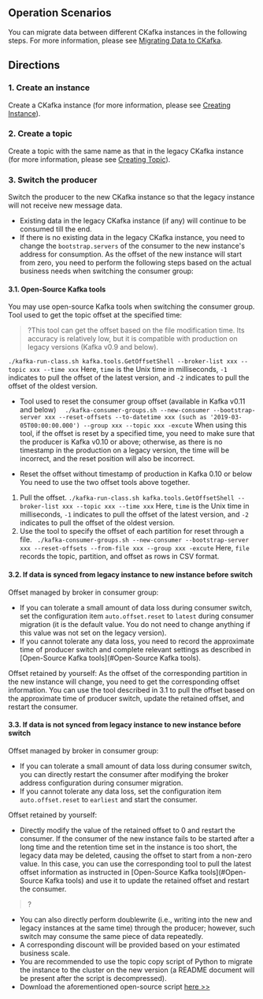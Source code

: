 ## Operation Scenarios
You can migrate data between different CKafka instances in the following steps. For more information, please see [Migrating Data to CKafka](https://intl.cloud.tencent.com/document/product/597/17272).

## Directions
### 1. Create an instance
Create a CKafka instance (for more information, please see [Creating Instance](https://intl.cloud.tencent.com/document/product/597/32543)).

### 2. Create a topic
Create a topic with the same name as that in the legacy CKafka instance (for more information, please see [Creating Topic](https://intl.cloud.tencent.com/document/product/597/34003)).

### 3. Switch the producer
Switch the producer to the new CKafka instance so that the legacy instance will not receive new message data.
 - Existing data in the legacy CKafka instance (if any) will continue to be consumed till the end.
 - If there is no existing data in the legacy CKafka instance, you need to change the `bootstrap.servers` of the consumer to the new instance's address for consumption. As the offset of the new instance will start from zero, you need to perform the following steps based on the actual business needs when switching the consumer group:
 
#### 3.1. Open-Source Kafka tools<span id="Open-Source Kafka tools"></span>
You may use open-source Kafka tools when switching the consumer group.
Tool used to get the topic offset at the specified time:
>?This tool can get the offset based on the file modification time. Its accuracy is relatively low, but it is compatible with production on legacy versions (Kafka v0.9 and below).

`./kafka-run-class.sh kafka.tools.GetOffsetShell --broker-list xxx --topic xxx --time xxx`
Here, `time` is the Unix time in milliseconds, `-1` indicates to pull the offset of the latest version, and `-2` indicates to pull the offset of the oldest version.

 - Tool used to reset the consumer group offset (available in Kafka v0.11 and below)
`  ./kafka-consumer-groups.sh --new-consumer --bootstrap-server xxx --reset-offsets --to-datetime xxx (such as '2019-03-05T00:00:00.000') --group xxx --topic xxx -excute`
  When using this tool, if the offset is reset by a specified time, you need to make sure that the producer is Kafka v0.10 or above; otherwise, as there is no timestamp in the production on a legacy version, the time will be incorrect, and the reset position will also be incorrect.
	
- Reset the offset without timestamp of production in Kafka 0.10 or below
You need to use the two offset tools above together.
 1. Pull the offset.
     `./kafka-run-class.sh kafka.tools.GetOffsetShell --broker-list xxx --topic xxx --time xxx`
	Here, `time` is the Unix time in milliseconds, `-1` indicates to pull the offset of the latest version, and `-2` indicates to pull the offset of the oldest version.
 2. Use the tool to specify the offset of each partition for reset through a file.
    ` ./kafka-consumer-groups.sh --new-consumer --bootstrap-server xxx --reset-offsets --from-file xxx --group xxx -excute`
	Here, `file` records the topic, partition, and offset as rows in CSV format.
  

#### 3.2. If data is synced from legacy instance to new instance before switch
Offset managed by broker in consumer group:
- If you can tolerate a small amount of data loss during consumer switch, set the configuration item `auto.offset.reset` to `latest` during consumer migration (it is the default value. You do not need to change anything if this value was not set on the legacy version).
- If you cannot tolerate any data loss, you need to record the approximate time of producer switch and complete relevant settings as described in [Open-Source Kafka tools](#Open-Source Kafka tools).

Offset retained by yourself:
As the offset of the corresponding partition in the new instance will change, you need to get the corresponding offset information. You can use the tool described in 3.1 to pull the offset based on the approximate time of producer switch, update the retained offset, and restart the consumer.
  
#### 3.3. If data is not synced from legacy instance to new instance before switch
Offset managed by broker in consumer group:
- If you can tolerate a small amount of data loss during consumer switch, you can directly restart the consumer after modifying the broker address configuration during consumer migration.
- If you cannot tolerate any data loss, set the configuration item `auto.offset.reset` to `earliest` and start the consumer.

Offset retained by yourself:
 - Directly modify the value of the retained offset to 0 and restart the consumer.
If the consumer of the new instance fails to be started after a long time and the retention time set in the instance is too short, the legacy data may be deleted, causing the offset to start from a non-zero value. In this case, you can use the corresponding tool to pull the latest offset information as instructed in [Open-Source Kafka tools](#Open-Source Kafka tools) and use it to update the retained offset and restart the consumer.

>?
- You can also directly perform doublewrite (i.e., writing into the new and legacy instances at the same time) through the producer; however, such switch may consume the same piece of data repeatedly.
- A corresponding discount will be provided based on your estimated business scale.
- You are recommended to use the topic copy script of Python to migrate the instance to the cluster on the new version (a README document will be present after the script is decompressed).
- Download the aforementioned open-source script [here >>](https://github.com/tencentyun/CKafka/tree/master/tools/%E4%B8%BB%E9%A2%98%E5%A4%8D%E5%88%B6%E5%B7%A5%E5%85%B7)

